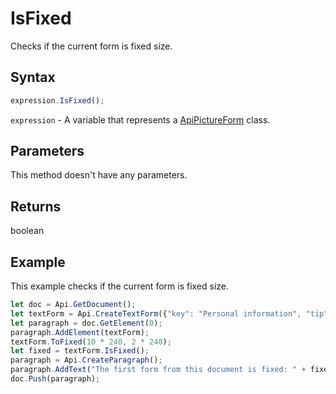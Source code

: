 # IsFixed

Checks if the current form is fixed size.

## Syntax

```javascript
expression.IsFixed();
```

`expression` - A variable that represents a [ApiPictureForm](../ApiPictureForm.md) class.

## Parameters

This method doesn't have any parameters.

## Returns

boolean

## Example

This example checks if the current form is fixed size.

```javascript editor-
let doc = Api.GetDocument();
let textForm = Api.CreateTextForm({"key": "Personal information", "tip": "Enter your first name", "required": true, "placeholder": "First name", "comb": true, "maxCharacters": 10, "cellWidth": 3, "multiLine": false, "autoFit": false});
let paragraph = doc.GetElement(0);
paragraph.AddElement(textForm);
textForm.ToFixed(10 * 240, 2 * 240);
let fixed = textForm.IsFixed();
paragraph = Api.CreateParagraph();
paragraph.AddText("The first form from this document is fixed: " + fixed);
doc.Push(paragraph);
```
